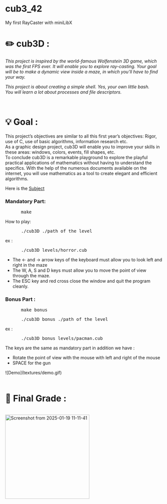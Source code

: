 # cub3_42
My first RayCaster with miniLibX
<h1><strong>✏️ cub3D : </strong></h1>
<p><i>This project is inspired by the world-famous Wolfenstein 3D game, which
was the first FPS ever. It will enable you to explore ray-casting. Your goal will be to
make a dynamic view inside a maze, in which you’ll have to find your way. </i><p>
<p><i>This project is about creating a simple shell. Yes, your own little bash. <br> You will learn a lot about processes and file descriptors.</i></p><br>
<h1>💡 Goal : </h1>
<p>This project’s objectives are similar to all this first year’s objectives: Rigor, use of C, use
of basic algorithms, information research etc. <br>
As a graphic design project, cub3D will enable you to improve your skills in these
areas: windows, colors, events, fill shapes, etc. <br>
To conclude cub3D is a remarkable playground to explore the playful practical applications of mathematics without having to understand the specifics.
With the help of the numerous documents available on the internet, you will use
mathematics as a tool to create elegant and efficient algorithms.</p>
<p>Here is the <a href="https://cdn.intra.42.fr/pdf/pdf/109752/en.subject.pdf">Subject</a></p>
<h3>Mandatory Part:</h3>
<pre>      make</pre>
<p>How to play: </p>
<pre>      ./cub3D ./path_of_the_level</pre>
<p>ex :</p>
<pre>      ./cub3D levels/horror.cub</pre>
<ul>
  <li>The <- and -> arrow keys of the keyboard must allow you to look left and right in the maze</li>
  <li>The W, A, S and D keys must allow you to move the point of view through the maze.</li>
  <li>The ESC key and red cross close the window and quit the program cleanly.</li>  
</ul>
<h3>Bonus Part :</h3>
    <pre>      make bonus</pre>
    <pre>      ./cub3D_bonus ./path_of_the_level</pre>
    <p>ex :</p>
    <pre>      ./cub3D_bonus levels/pacman.cub</pre>
    <p>The keys are the same as mandatory part in addition we have : </p>
    <ul>
      <li>Rotate the point of view with the mouse with left and right of the mouse</li>
      <li>SPACE for the gun</li>
    </ul>
    ![Demo](textures/demo.gif)
<br><br>
<h1>💯 Final Grade : </h1> <br>
<img width="269" alt="Screenshot from 2025-01-19 11-11-41" src="https://github.com/user-attachments/assets/3c8e4540-c59c-4249-abbe-015594d3f6f1">
